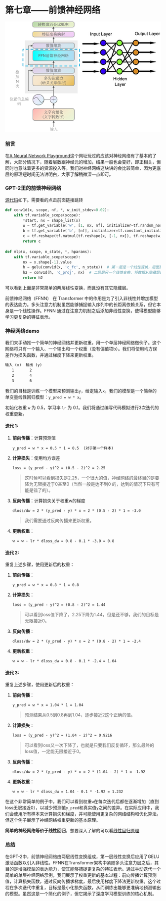 # 第七章——前馈神经网络

<img src="../assets/image-20240424204837275.png" alt="前馈神经网络" width="550" />

### 前言

在[A Neural Network Playground](https://playground.tensorflow.org/#activation=tanh&batchSize=10&dataset=circle&regDataset=reg-plane&learningRate=0.03&regularizationRate=0&noise=0&networkShape=4,2&seed=0.53882&showTestData=false&discretize=false&percTrainData=50&x=true&y=true&xTimesY=false&xSquared=false&ySquared=false&cosX=false&sinX=false&cosY=false&sinY=false&collectStats=false&problem=classification&initZero=false&hideText=false)这个网址玩过的应该对神经网络有了基本的了解，大部分情况下，随着层数跟神经元的增加，结果一般也会变好，即正相关，但同时也意味着更多的资源投入等。我们对神经网络这块讲的会比较简单，因为更底层的原理短时间无法讲明白，大家了解稍微深一点即可。



### GPT-2里的前馈神经网络

[源代码](https://github.com/openai/gpt-2/blob/master/src/model.py)如下。需要看的点击前面链接跳转

~~~python
def conv1d(x, scope, nf, *, w_init_stdev=0.02):
    with tf.variable_scope(scope):
        *start, nx = shape_list(x)
        w = tf.get_variable('w', [1, nx, nf], initializer=tf.random_normal_initializer(stddev=w_init_stdev))  # 训练中更新的权重w
        b = tf.get_variable('b', [nf], initializer=tf.constant_initializer(0))  # 训练中更新的偏值项b
        c = tf.reshape(tf.matmul(tf.reshape(x, [-1, nx]), tf.reshape(w, [-1, nf]))+b, start+[nf])
        return c
      
def mlp(x, scope, n_state, *, hparams):
    with tf.variable_scope(scope):
        nx = x.shape[-1].value
        h = gelu(conv1d(x, 'c_fc', n_state))  # 第一层是一个线性变换，后面跟着一个GELU激活函数
        h2 = conv1d(h, 'c_proj', nx)  # 二层是另一个线性变换，将数据从隐藏层的维度映射回原始维度
        return h2
~~~

可以看到上面是非常简单的两层线性变换，而且没有其它隐藏层。

前馈神经网络（FFNN） 在 Transformer 中的作用是为了引入非线性并增加模型的表达能力。多头注意力机制虽然能够捕捉输入序列中的长距离依赖关系，但它本身是一个线性操作。FFNN 通过在注意力机制之后添加非线性变换，使得模型能够学习更复杂的特征表示。



### 神经网络demo

我们来手动推一个简单的神经网络并更新权重，用一个单层神经网络做例子。这个网络将只有一个输入、一个输出和一个权重（没有偏值项b）。我们将使用均方误差作为损失函数，并通过梯度下降来更新权重。

~~~markdown
输入 (x)  输出 (y)
   1       2
   2       4
   3       6
~~~

我们的目标是训练一个模型来预测输出`y`，给定输入`x`。我们的模型是一个简单的单变量线性回归模型：`y_pred = w * x`。

初始化权重 `w` 为 0.5，学习率 `lr` 为 0.1。我们将通过编写代码模拟进行3次迭代的权重更新。

#### 迭代 1:

1. **前向传播**：计算预测值

   ```
   y_pred = w * x = 0.5 * 1 = 0.5  (对于第一个样本)
   ```

2. **计算损失**：使用均方误差

   ```
   loss = (y_pred - y)^2 = (0.5 - 2)^2 = 2.25
   ```

   > 这时候可以看到损失是2.25，一个很大的值，神经网络的最终目的是要降为无限接近于0甚至0（当然一般是达不到0 的，达到的情况下只有可能是错了的）。

3. **反向传播**：计算损失关于权重w的梯度

   ```
   dloss/dw = 2 * (y_pred - y) * x = 2 * (0.5 - 2) * 1 = -3.0
   ```

   > 我们需要通过反向传播来更新权重。

4. **更新权重**：

   ```
   w = w - lr * dloss_dw = 0.8 - 0.1 * -3.0 = 0.8
   ```

#### 迭代 2:

重复上述步骤，使用更新后的权重：

1. **前向传播**：

   ```
   y_pred = w * x = 0.8 * 1 = 0.8
   ```

2. **计算损失**：

   ```
   loss = (y_pred - y)^2 = (0.8 - 2)^2 = 1.44
   ```

   > 可以看到loss值下降了，2.25下降为1.44，但是还不够，我们的目标是无限接近0。

3. **反向传播**：

   ```
   dloss/dw = 2 * (y_pred - y) * x = 2 * (0.8 - 2) * 1 = -2.4
   ```

4. **更新权重**：

   ```
   w = w - lr * dloss_dw = 0.8 - 0.1 * -2.4 = 1.04
   ```

#### 迭代 3:

重复上述步骤，使用更新后的权重：

1. **前向传播**：

   ```
   y_pred = w * x = 1.04 * 1 = 1.04
   ```

   > 预测结果从0.5到0.8再到1.04，逐步接近2这个正确的值。

2. **计算损失**：

   ```
   loss = (y_pred - y)^2 = (1.04 - 2)^2 = 0.9216
   ```

   > 可以看到loss又一次下降了，也就是只要我们反复循环，那么最终的loss值，一定能无限接近于0。

3. **反向传播**：

   ```
   dloss/dw = 2 * (y_pred - y) * x = 2 * (1.04 - 2) * 1 = -1.92
   ```

4. **更新权重**：

   ```
   w = w - lr * dloss_dw = 1.04 - 0.1 * -1.92 = 1.232
   ```

在这个非常简单的例子中，我们可以看到权重`w`在每次迭代后都在逐渐增加（直到loss无限接近0），以减少预测值`y_pred`和真实值`y`之间的差异。在实际应用中，我们会使用所有样本来计算损失和梯度，并可能使用更复杂的网络结构和优化算法。但这个例子展示了神经网络权重更新的基本原理。

**简单的神经网络等价于线性回归**，想要深入了解的可以看[线性回归原理](https://github.com/ben1234560/AiLearning-Theory-Applying/blob/53ad238b5b7dbb5c39520401de2f10208825e4f9/%E6%9C%BA%E5%99%A8%E5%AD%A6%E4%B9%A0%E7%AE%97%E6%B3%95%E5%8E%9F%E7%90%86%E5%8F%8A%E6%8E%A8%E5%AF%BC/%E7%AC%AC%E4%B8%80%E7%AB%A0%E2%80%94%E2%80%94%E7%BA%BF%E6%80%A7%E5%9B%9E%E5%BD%92%E5%8E%9F%E7%90%86.md)

### 总结

在GPT-2中，前馈神经网络由两层线性变换组成，第一层线性变换后应用了GELU激活函数以引入非线性。FFNN在Transformer架构中紧随多头注意力层之后，其目的是增强模型的表达能力，使其能够捕捉更复杂的特征表示。通过手动迭代一个简单的单层神经网络示例，我们展示了权重更新的基本过程：前向传播计算预测值，计算损失函数，通过反向传播求梯度，最后使用梯度下降法更新权重。这个过程在多次迭代中重复，目标是最小化损失函数，从而训练出能够更准确地预测输出的模型。虽然这是一个简化的例子，但它揭示了深度学习模型训练的核心机制。

